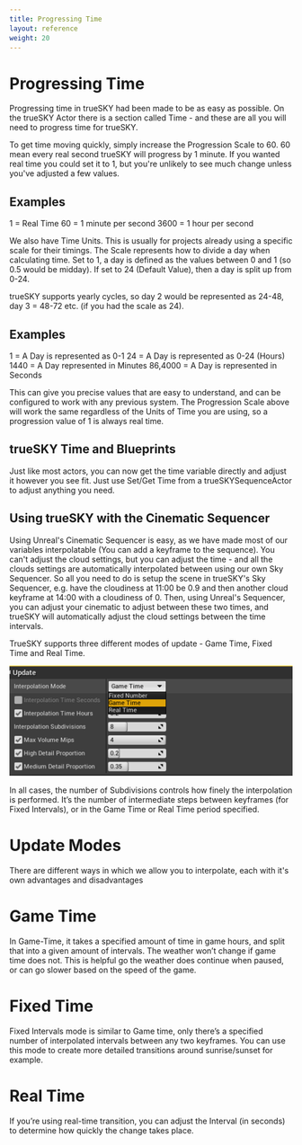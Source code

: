 ```yaml
---
title: Progressing Time
layout: reference
weight: 20
---
```







Progressing Time
=====================

Progressing time in trueSKY had been made to be as easy as possible. On the trueSKY Actor there is a section called Time - and these are all you will need to progress time for trueSKY.

To get time moving quickly, simply increase the Progression Scale to 60. 60 mean every real second trueSKY will progress by 1 minute. If you wanted real time you could set it to 1, but you're unlikely to see much change unless you've adjusted a few values.

Examples
---------------
1 = Real Time
60 = 1 minute per second
3600 = 1 hour per second



We also have Time Units. This is usually for projects already using a specific scale for their timings. The Scale represents how to divide a day when calculating time. Set to 1, a day is defined as the values between 0 and 1 (so 0.5 would be midday). If set to 24 (Default Value), then a day is split up from 0-24. 

trueSKY supports yearly cycles, so day 2 would be represented as 24-48, day 3 = 48-72 etc. (if you had the scale as 24).

Examples
-----------
1 = A Day is represented as 0-1
24 = A Day is represented as 0-24 (Hours)
1440 = A Day represented in Minutes
86,4000 = A Day is represented in Seconds

This can give you precise values that are easy to understand, and can be configured to work with any previous system. The Progression Scale above will work the same regardless of the Units of Time you are using, so a progression value of 1 is always real time.


<div class="ue4-specific">

trueSKY Time and Blueprints
----------------------------
Just like most actors, you can now get the time variable directly and adjust it however you see fit. Just use Set/Get Time from a trueSKYSequenceActor to adjust anything you need.



Using trueSKY with the Cinematic Sequencer
--------------------------------------------
Using Unreal's Cinematic Sequencer is easy, as we have made most of our variables interpolatable (You can add a keyframe to the sequence). You can't adjust the cloud settings, but you can adjust the time - and all the clouds settings are automatically interpolated between using our own Sky Sequencer. So all you need to do is setup the scene in trueSKY's Sky Sequencer, e.g. have the cloudiness at 11:00 be 0.9 and then another cloud keyframe at 14:00 with a cloudiness of 0. Then, using Unreal's Sequencer, you can adjust your cinematic to adjust between these two times, and trueSKY will automatically adjust the cloud settings between the time intervals.



</div>




TrueSKY supports three different modes of update - Game Time, Fixed Time and Real Time.


![](/images/unreal/updateoptions.png)



In all cases, the number of Subdivisions controls how finely the interpolation is performed. It’s the number of intermediate steps between keyframes (for Fixed Intervals), or in the Game Time or Real Time period specified.


Update Modes
==============
There are different ways in which we allow you to interpolate, each with it's own advantages and disadvantages

Game Time
===============
In Game-Time, it takes a specified amount of time in game hours, and split that into a given amount of intervals. The weather won’t change if game time does not. This is helpful go the weather does continue when paused, or can go slower based on the speed of the game. 


Fixed Time
============
Fixed Intervals mode is similar to Game time, only there’s a specified number of interpolated intervals between any two keyframes. You can use this mode to create more detailed transitions around sunrise/sunset for example.


Real Time
==============
If you’re using real-time transition, you can adjust the Interval (in seconds) to determine how quickly the change takes place.

